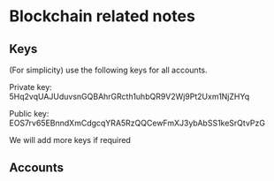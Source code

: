# Blockchain related notes

## Keys

(For simplicity) use the following keys for all accounts.

Private key: 5Hq2vqUAJUduvsnGQBAhrGRcth1uhbQR9V2Wj9Pt2Uxm1NjZHYq

Public key: EOS7rv65EBnndXmCdgcqYRA5RzQQCewFmXJ3ybAbSS1keSrQtvPzG

We will add more keys if required

## Accounts


